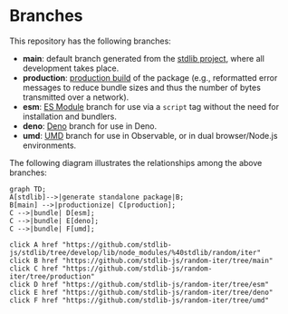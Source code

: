 <!--

@license Apache-2.0

Copyright (c) 2022 The Stdlib Authors.

Licensed under the Apache License, Version 2.0 (the "License");
you may not use this file except in compliance with the License.
You may obtain a copy of the License at

    http://www.apache.org/licenses/LICENSE-2.0

Unless required by applicable law or agreed to in writing, software
distributed under the License is distributed on an "AS IS" BASIS,
WITHOUT WARRANTIES OR CONDITIONS OF ANY KIND, either express or implied.
See the License for the specific language governing permissions and
limitations under the License.

-->

# Branches

This repository has the following branches:

-   **main**: default branch generated from the [stdlib project][stdlib-url], where all development takes place.
-   **production**: [production build][production-url] of the package (e.g., reformatted error messages to reduce bundle sizes and thus the number of bytes transmitted over a network).
-   **esm**: [ES Module][esm-url] branch for use via a `script` tag without the need for installation and bundlers.
-   **deno**: [Deno][deno-url] branch for use in Deno.
-   **umd**: [UMD][umd-url] branch for use in Observable, or in dual browser/Node.js environments.

The following diagram illustrates the relationships among the above branches:

```mermaid
graph TD;
A[stdlib]-->|generate standalone package|B;
B[main] -->|productionize| C[production];
C -->|bundle| D[esm];
C -->|bundle| E[deno];
C -->|bundle| F[umd];

click A href "https://github.com/stdlib-js/stdlib/tree/develop/lib/node_modules/%40stdlib/random/iter"
click B href "https://github.com/stdlib-js/random-iter/tree/main"
click C href "https://github.com/stdlib-js/random-iter/tree/production"
click D href "https://github.com/stdlib-js/random-iter/tree/esm"
click E href "https://github.com/stdlib-js/random-iter/tree/deno"
click F href "https://github.com/stdlib-js/random-iter/tree/umd"
```

[stdlib-url]: https://github.com/stdlib-js/stdlib/tree/develop/lib/node_modules/%40stdlib/random/iter
[production-url]: https://github.com/stdlib-js/random-iter/tree/production
[deno-url]: https://github.com/stdlib-js/random-iter/tree/deno
[umd-url]: https://github.com/stdlib-js/random-iter/tree/umd
[esm-url]: https://github.com/stdlib-js/random-iter/tree/esm